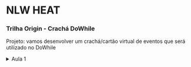 # NLW HEAT
### Trilha Origin - Crachá DoWhile

Projeto: vamos desenvolver um crachá/cartão virtual de eventos que será utilizado no DoWhile

<details>
<summary>Aula 1</summary>
    
## Fundamentos WEB
    
<details>
<summary>Javascript </summary>

- O Javascript (JS) é a linguagem de programação que usamos para deixar as aplicações dinâmicas.
- JS é processado nos navegadores para trazer a experiência de utilização da página para o cliente.
</details>

<details>
<summary>HTML - HyperText Markup Language</summary>

- HTML não possui lógica de programação, por isso não é uma linguagem de programação. É um conjunto de textos com tags, que serão interpretadas e traduzidas no navegador.
- As tags do HTML são indicadas entre `<>`, e indicam como o texto associado a essa tag deve ser interpretado. Por exemplo, a tag `<title>` traz o nome da página, que será exibido na aba do navegador.
- Exemplo de código HTML
```html
<!DOCTYPE html>
<html>
<head>
  <title>Jessica Niide - DoWhile 2021</title>
</head>
<body>
  <h1>Jessica Niide</h1>
  <a href="https://instagram.com/jessicaniide">@jessicaniide</a>
  </body>
</html>
```
            
- A tag `<!DOCTYPE html>` é especial e obrigatória, indica para o navegador que o documento está escrito em html5.
- Dentro da `<head>` vão informações sobre a página.
- Dentro do `<body>` vai o conteúdo da página.
</details>

<details>
<summary>CSS - Cascading Style Sheets</summary>

- CSS é a estilização do HTML
- A sintaxe do CSS é
```css
seletor {
  propriedade: valor;
}
```
- Exemplo real:
```css
h1 {
  font-size: 1.5rem;
}
```
- `h1` é o seletor. Todas as tags de html que forem iguais ao seletor receberam essa estilização. A propriedade que ele está recebendo é `font-size`, que será alterada para o valor de `1.5rem`. O CSS fecha o comando após o valor com ponto e vírgula `;`.
- Folha de estilo em cascata: a ordem de aparição dos elementos importa. Tem mais força o elemento que for colocado por último na estilização.

</details>

</details>
 
